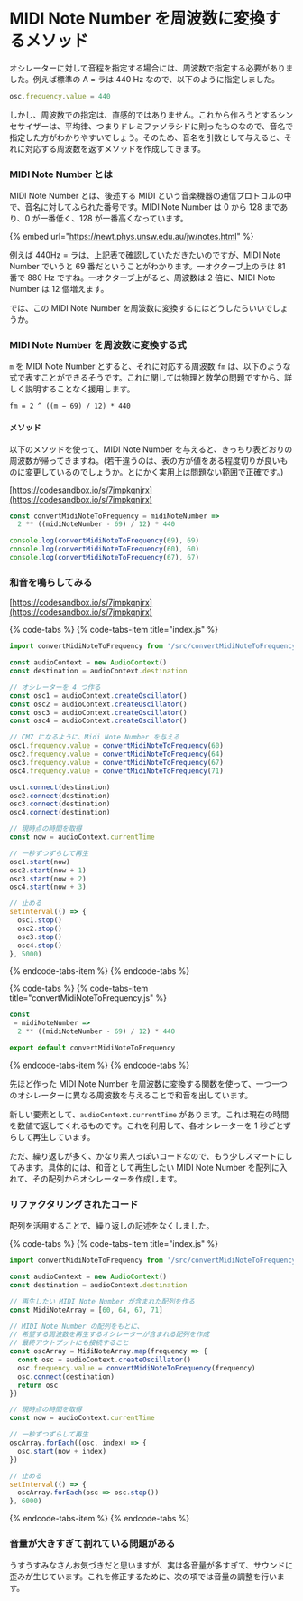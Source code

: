 # MIDI Note Number を周波数に変換するメソッド

オシレーターに対して音程を指定する場合には、周波数で指定する必要がありました。例えば標準の A = ラは 440 Hz なので、以下のように指定しました。

```javascript
osc.frequency.value = 440
```

しかし、周波数での指定は、直感的ではありません。これから作ろうとするシンセサイザーは、平均律、つまりドレミファソラシドに則ったものなので、音名で指定した方がわかりやすいでしょう。そのため、音名を引数として与えると、それに対応する周波数を返すメソッドを作成してきます。

### MIDI Note Number とは

MIDI Note Number とは、後述する MIDI という音楽機器の通信プロトコルの中で、音名に対してふられた番号です。MIDI Note Number は 0 から 128 まであり、0 が一番低く、128 が一番高くなっています。

{% embed url="https://newt.phys.unsw.edu.au/jw/notes.html" %}

例えば 440Hz = ラは、上記表で確認していただきたいのですが、MIDI Note Number でいうと 69 番だということがわかります。一オクターブ上のラは 81 番で 880 Hz ですね。一オクターブ上がると、周波数は 2 倍に、MIDI Note Number は 12 個増えます。

では、この MIDI Note Number を周波数に変換するにはどうしたらいいでしょうか。

### MIDI Note Number を周波数に変換する式

`m` を MIDI Note Number とすると、それに対応する周波数 `fm` は、以下のような式で表すことができるそうです。これに関しては物理と数学の問題ですから、詳しく説明することなく援用します。

`fm = 2 ^ ((m − 69) / 12) * 440`

#### メソッド

以下のメソッドを使って、MIDI Note Number を与えると、きっちり表どおりの周波数が帰ってきますね。\(若干違うのは、表の方が値をある程度切りが良いものに変更しているのでしょうか。とにかく実用上は問題ない範囲で正確です。\)

[https://codesandbox.io/s/7jmpkqnjrx](https://codesandbox.io/s/7jmpkqnjrx)

```javascript
const convertMidiNoteToFrequency = midiNoteNumber =>
  2 ** ((midiNoteNumber - 69) / 12) * 440

console.log(convertMidiNoteToFrequency(69), 69)
console.log(convertMidiNoteToFrequency(60), 60)
console.log(convertMidiNoteToFrequency(67), 67)

```

### 和音を鳴らしてみる

[https://codesandbox.io/s/7jmpkqnjrx](https://codesandbox.io/s/7jmpkqnjrx)

{% code-tabs %}
{% code-tabs-item title="index.js" %}
```javascript
import convertMidiNoteToFrequency from '/src/convertMidiNoteToFrequency'

const audioContext = new AudioContext()
const destination = audioContext.destination

// オシレーターを 4 つ作る
const osc1 = audioContext.createOscillator()
const osc2 = audioContext.createOscillator()
const osc3 = audioContext.createOscillator()
const osc4 = audioContext.createOscillator()

// CM7 になるように、Midi Note Number を与える
osc1.frequency.value = convertMidiNoteToFrequency(60)
osc2.frequency.value = convertMidiNoteToFrequency(64)
osc3.frequency.value = convertMidiNoteToFrequency(67)
osc4.frequency.value = convertMidiNoteToFrequency(71)

osc1.connect(destination)
osc2.connect(destination)
osc3.connect(destination)
osc4.connect(destination)

// 現時点の時間を取得
const now = audioContext.currentTime

// 一秒ずつずらして再生
osc1.start(now)
osc2.start(now + 1)
osc3.start(now + 2)
osc4.start(now + 3)

// 止める
setInterval(() => {
  osc1.stop()
  osc2.stop()
  osc3.stop()
  osc4.stop()
}, 5000)
```
{% endcode-tabs-item %}
{% endcode-tabs %}

{% code-tabs %}
{% code-tabs-item title="convertMidiNoteToFrequency.js" %}
```javascript
const 
 = midiNoteNumber =>
  2 ** ((midiNoteNumber - 69) / 12) * 440

export default convertMidiNoteToFrequency
```
{% endcode-tabs-item %}
{% endcode-tabs %}

先ほど作った MIDI Note Number を周波数に変換する関数を使って、一つ一つのオシレーターに異なる周波数を与えることで和音を出しています。

新しい要素として、`audioContext.currentTime` があります。これは現在の時間を数値で返してくれるものです。これを利用して、各オシレーターを 1 秒ごとずらして再生しています。

ただ、繰り返しが多く、かなり素人っぽいコードなので、もう少しスマートにしてみます。具体的には、和音として再生したい MIDI Note Number を配列に入れて、その配列からオシレーターを作成します。

### リファクタリングされたコード

配列を活用することで、繰り返しの記述をなくしました。

{% code-tabs %}
{% code-tabs-item title="index.js" %}
```javascript
import convertMidiNoteToFrequency from '/src/convertMidiNoteToFrequency'

const audioContext = new AudioContext()
const destination = audioContext.destination

// 再生したい MIDI Note Number が含まれた配列を作る
const MidiNoteArray = [60, 64, 67, 71]

// MIDI Note Number の配列をもとに、
// 希望する周波数を再生するオシレーターが含まれる配列を作成
// 最終アウトプットにも接続すること
const oscArray = MidiNoteArray.map(frequency => {
  const osc = audioContext.createOscillator()
  osc.frequency.value = convertMidiNoteToFrequency(frequency)
  osc.connect(destination)
  return osc
})

// 現時点の時間を取得
const now = audioContext.currentTime

// 一秒ずつずらして再生
oscArray.forEach((osc, index) => {
  osc.start(now + index)
})

// 止める
setInterval(() => {
  oscArray.forEach(osc => osc.stop())
}, 6000)

```
{% endcode-tabs-item %}
{% endcode-tabs %}

### 音量が大きすぎて割れている問題がある

うすうすみなさんお気づきだと思いますが、実は各音量が多すぎて、サウンドに歪みが生じています。これを修正するために、次の項では音量の調整を行います。

